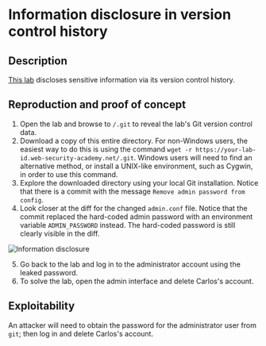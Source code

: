 # Information disclosure in version control history

## Description

[This lab](https://portswigger.net/web-security/information-disclosure/exploiting/lab-infoleak-in-version-control-history) discloses sensitive information via its version control history. 

## Reproduction and proof of concept

1. Open the lab and browse to ``/.git`` to reveal the lab's Git version control data.
2. Download a copy of this entire directory. For non-Windows users, the easiest way to do this is using the command `wget -r https://your-lab-id.web-security-academy.net/.git`. Windows users will need to find an alternative method, or install a UNIX-like environment, such as Cygwin, in order to use this command.
3. Explore the downloaded directory using your local Git installation. Notice that there is a commit with the message `Remove admin password from config`.
4. Look closer at the diff for the changed ``admin.conf`` file. Notice that the commit replaced the hard-coded admin password with an environment variable ``ADMIN_PASSWORD`` instead. The hard-coded password is still clearly visible in the diff.

![Information disclosure](/_static/images/disclosure3.png)

5. Go back to the lab and log in to the administrator account using the leaked password.
6. To solve the lab, open the admin interface and delete Carlos's account.

## Exploitability

An attacker will need to obtain the password for the administrator user from `git`; then log in and delete Carlos's account. 
